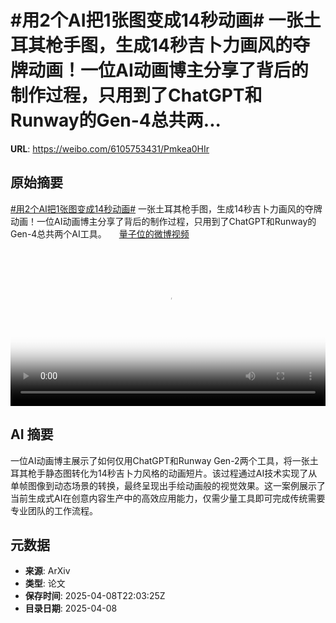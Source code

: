 # #用2个AI把1张图变成14秒动画# 一张土耳其枪手图，生成14秒吉卜力画风的夺牌动画！一位AI动画博主分享了背后的制作过程，只用到了ChatGPT和Runway的Gen-4总共两...

**URL**: https://weibo.com/6105753431/Pmkea0HIr

## 原始摘要

<a href="https://m.weibo.cn/search?containerid=231522type%3D1%26t%3D10%26q%3D%23%E7%94%A82%E4%B8%AAAI%E6%8A%8A1%E5%BC%A0%E5%9B%BE%E5%8F%98%E6%88%9014%E7%A7%92%E5%8A%A8%E7%94%BB%23&amp;extparam=%23%E7%94%A82%E4%B8%AAAI%E6%8A%8A1%E5%BC%A0%E5%9B%BE%E5%8F%98%E6%88%9014%E7%A7%92%E5%8A%A8%E7%94%BB%23" data-hide=""><span class="surl-text">#用2个AI把1张图变成14秒动画#</span></a> 一张土耳其枪手图，生成14秒吉卜力画风的夺牌动画！一位AI动画博主分享了背后的制作过程，只用到了ChatGPT和Runway的Gen-4总共两个AI工具。 <a href="https://video.weibo.com/show?fid=1034:5153205902835725" data-hide=""><span class="url-icon"><img style="width: 1rem;height: 1rem" src="https://h5.sinaimg.cn/upload/2015/09/25/3/timeline_card_small_video_default.png" referrerpolicy="no-referrer"></span><span class="surl-text">量子位的微博视频</span></a> <br clear="both"><div style="clear: both"></div><video controls="controls" poster="https://tvax1.sinaimg.cn/orj480/006Fd7o3ly1i09imwkr6jj30u01hc795.jpg" style="width: 100%"><source src="https://f.video.weibocdn.com/o0/b9o86I0Elx08njvtv1Hi01041200ftaz0E010.mp4?label=mp4_720p&amp;template=720x1280.24.0&amp;ori=0&amp;ps=1CwnkDw1GXwCQx&amp;Expires=1744153379&amp;ssig=MZzmhi%2Bi9n&amp;KID=unistore,video"><source src="https://f.video.weibocdn.com/o0/eojWLAsmlx08njvtgy0o010412009gmp0E010.mp4?label=mp4_hd&amp;template=540x960.24.0&amp;ori=0&amp;ps=1CwnkDw1GXwCQx&amp;Expires=1744153379&amp;ssig=Yn%2BHQh8%2FL0&amp;KID=unistore,video"><source src="https://f.video.weibocdn.com/o0/1PPFpSN7lx08njvt8yo801041200597R0E010.mp4?label=mp4_ld&amp;template=360x640.24.0&amp;ori=0&amp;ps=1CwnkDw1GXwCQx&amp;Expires=1744153379&amp;ssig=ACkEK44N5D&amp;KID=unistore,video"><p>视频无法显示，请前往<a href="https://video.weibo.com/show?fid=1034%3A5153205902835725" target="_blank" rel="noopener noreferrer">微博视频</a>观看。</p></video>

## AI 摘要

一位AI动画博主展示了如何仅用ChatGPT和Runway Gen-2两个工具，将一张土耳其枪手静态图转化为14秒吉卜力风格的动画短片。该过程通过AI技术实现了从单帧图像到动态场景的转换，最终呈现出手绘动画般的视觉效果。这一案例展示了当前生成式AI在创意内容生产中的高效应用能力，仅需少量工具即可完成传统需要专业团队的工作流程。

## 元数据

- **来源**: ArXiv
- **类型**: 论文
- **保存时间**: 2025-04-08T22:03:25Z
- **目录日期**: 2025-04-08
